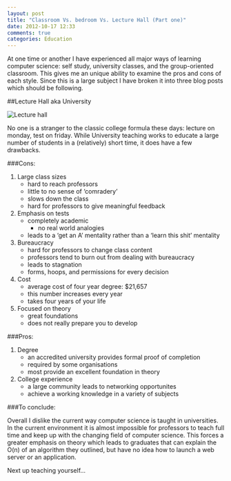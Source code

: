 ```yaml
---
layout: post
title: "Classroom Vs. bedroom Vs. Lecture Hall (Part one)"
date: 2012-10-17 12:33
comments: true
categories: Education
---
```


At one time or another I have experienced all major ways of learning computer science: self study, university classes, and the group-oriented classroom. This gives me an unique ability to examine the pros and cons of each style. Since this is a large subject I have broken it into three blog posts which should be following.

##Lecture Hall aka University

![Lecture hall](http://farm5.staticflickr.com/4031/4530228887_78634666ff_z.jpg "Lecture hall")

No one is a stranger to the classic college formula these days: lecture on monday, test on friday. While University teaching works to educate a large number of students in a (relatively) short time, it does have a few drawbacks.

###Cons:

1. Large class sizes
	- hard to reach professors
	- little to no sense of ‘comradery’
	- slows down the class
	- hard for professors to give meaningful feedback
2. Emphasis on tests
	- completely academic
		- no real world analogies
	- leads to a ‘get an A’ mentality rather than a ‘learn this shit’ mentality
3. Bureaucracy 
	- hard for professors to change class content
	- professors tend to burn out from dealing with bureaucracy
	- leads to stagnation
	- forms, hoops, and permissions for every decision
4. Cost
	- average cost of four year degree: $21,657
	- this number increases every year
	- takes four years of your life
5. Focused on theory
	- great foundations
	- does not really prepare you to develop

###Pros:

1. Degree
	- an accredited university provides formal proof of completion
	- required by some organisations
	- most provide an excellent foundation in theory
2. College experience
	- a large community leads to networking opportunites
	- achieve a working knowledge in a variety of subjects

###To conclude:

Overall I dislike the current way computer science is taught in universities.  In the current environment it is almost impossible for professors to teach full time and keep up with the changing field of computer science. This forces a greater emphasis on theory which leads to graduates that can explain the O(n) of an algorithm they outlined, but have no idea how to launch a web server or an application.

Next up teaching yourself...